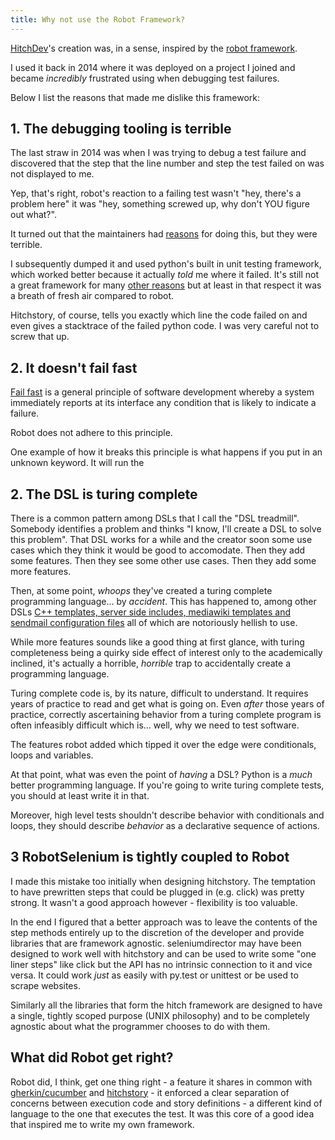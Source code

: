 ```yaml
---
title: Why not use the Robot Framework?
---
```


[HitchDev](https://github.com/hitchdev/hitchstory)'s creation was, in a sense,
inspired by the [robot framework](https://en.wikipedia.org/wiki/Robot_Framework).

I used it back in 2014 where it was deployed on a project I joined
and became *incredibly* frustrated using when debugging test failures.

Below I list the reasons that made me dislike this framework:

## 1. The debugging tooling is terrible

The last straw in 2014 was when I was trying to debug a test failure and 
discovered that the step that the line number and step the test failed on was not
displayed to me.

Yep, that's right, robot's reaction to a failing test wasn't "hey, there's a problem here"
it was "hey, something screwed up, why don't YOU figure out what?".

It turned out that the maintainers had [reasons](https://github.com/robotframework/robotframework/issues/549)
for doing this, but they were terrible.

I subsequently dumped it and used python's built in unit testing framework, which worked better
because it actually *told* me where it failed. It's still not a great framework
for many [other reasons](../unit-test) but at least in that respect it was a breath
of fresh air compared to robot.

Hitchstory, of course, tells you exactly which line the code failed on and even gives
a stacktrace of the failed python code. I was very careful not to screw that up.

## 2. It doesn't fail fast

[Fail fast](../../../code-quality/fail-fast-fail-clearly) is a general principle of software development
whereby a system immediately reports at its interface any condition that is likely to indicate a failure.

Robot does not adhere to this principle.

One example of how it breaks this principle is what happens if you put in an unknown keyword. It will
run the 

## 2. The DSL is turing complete

There is a common pattern among DSLs that I call the "DSL treadmill". Somebody identifies a problem
and thinks "I know, I'll create a DSL to solve this problem". That DSL works for a while and the creator
soon some use cases which they think it would be good to accomodate. Then they add some features.
Then they see some other use cases. Then they add some more features.

Then, at some point, *whoops* they've created a turing complete programming language... by *accident*.
This has happened to, among other DSLs [C++ templates, server side includes, mediawiki templates and
sendmail configuration files](http://beza1e1.tuxen.de/articles/accidentally_turing_complete.html) all
of which are notoriously hellish to use.

While more features sounds like a good thing at first glance, with turing completeness being a
quirky side effect of interest only to the academically inclined, it's actually a horrible, *horrible*
trap to accidentally create a programming language.

Turing complete code is, by its nature, difficult to understand. It requires years of practice to
read and get what is going on. Even *after* those years of practice, correctly ascertaining behavior
from a turing complete program is often infeasibly difficult which is... well, why we need to test
software.

The features robot added which tipped it over the edge were conditionals, loops and variables.

At that point, what was even the point of *having* a DSL? Python is a *much* better programming
language. If you're going to write turing complete tests, you should at least write it in that.

Moreover, high level tests shouldn't describe behavior with conditionals and loops, they should
describe *behavior* as a declarative sequence of actions.


## 3 RobotSelenium is tightly coupled to Robot

I made this mistake too initially when designing hitchstory. The temptation to have prewritten steps that could be plugged in (e.g. click) was pretty strong. It wasn't a good approach however - flexibility is too valuable.

In the end I figured that a better approach was to leave the contents of the step methods entirely up to the discretion of the developer and provide libraries that are framework agnostic. seleniumdirector may have been designed to work well with hitchstory and can be used to write some "one liner steps" like click but the API has no intrinsic connection to it and vice versa. It could work *just* as easily with py.test or unittest or be used to scrape websites.

Similarly all the libraries that form the hitch framework are designed to have a single, tightly scoped purpose (UNIX philosophy) and to be completely agnostic about what the programmer chooses to do with them.


## What did Robot get right?

Robot did, I think, get one thing right - a feature it shares in common with [gherkin/cucumber](../gherkin) and [hitchstory](../../) - it enforced a clear separation of concerns between execution code and story definitions - a different kind of language to the one that executes the test. It was this core of a good idea that inspired me to write my own framework.
